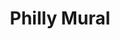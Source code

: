 ---
pid: llg66
title: Philly Mural
location_transcription: 676 Corridor
coordinates: "[-75.149744000216, 39.957692134175]"
zipcode: '19401'
gen_neighborhood: 
neighborhood: 
outside_phl: 'Norristown PA '
age: 
age_range: 
instagram: 
image_file_name: llg_66.jpg
proposal_transcription: Mural along the new 676 that depicts Philly through its history
topic: History
topic_summary: 0, 0
type: 2D,Garden,Mural
keywords_other: 676, highway
credit: Elena
image_labels: 
twitter: 
facebook: 
permalink: "/monuments/llg66/"
layout: item-page
---